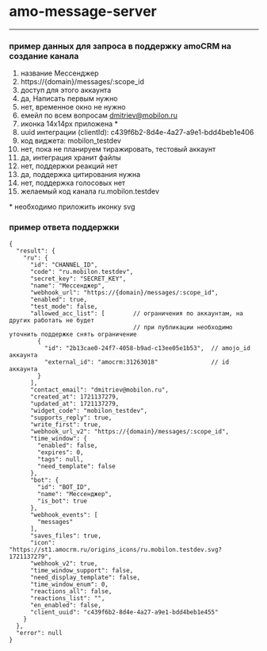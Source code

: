 # amo-message-server





-----------------------

### пример данных для запроса в поддержку amoCRM на создание канала

1. название Мессенджер
2. https://{domain}/messages/:scope_id
3. доступ для этого аккаунта
4. да, Написать первым нужно
5. нет, временное окно не нужно
6. емейл по всем вопросам dmitriev@mobilon.ru
7. иконка 14x14px приложена *
8. uuid интеграции (clientId): c439f6b2-8d4e-4a27-a9e1-bdd4beb1e406
9. код виджета: mobilon_testdev
10. нет, пока не планируем тиражировать, тестовый аккаунт
11. да, интеграция хранит файлы
12. нет, поддержки реакций нет
13. да, поддержка цитирования нужна
14. нет, поддержка голосовых нет
15. желаемый код канала ru.mobilon.testdev

\* необходимо приложить иконку svg


### пример ответа поддержки
`````
{
  "result": {
    "ru": {
      "id": "CHANNEL_ID",
      "code": "ru.mobilon.testdev",
      "secret_key": "SECRET_KEY",
      "name": "Мессенджер",
      "webhook_url": "https://{domain}/messages/:scope_id",
      "enabled": true,
      "test_mode": false,
      "allowed_acc_list": [        // ограничения по аккаунтам, на других работать не будет
                                   // при публикации необходимо уточнить поддержке снять ограничение
        {
          "id": "2b13cae0-24f7-4058-b9ad-c13ee05e1b53",  // amojo_id аккаунта
          "external_id": "amocrm:31263018"               // id аккаунта
        }
      ],
      "contact_email": "dmitriev@mobilon.ru",
      "created_at": 1721137279,
      "updated_at": 1721137279,
      "widget_code": "mobilon_testdev",
      "supports_reply": true,
      "write_first": true,
      "webhook_url_v2": "https://{domain}/messages/:scope_id",
      "time_window": {
        "enabled": false,
        "expires": 0,
        "tags": null,
        "need_template": false
      },
      "bot": {
        "id": "BOT_ID",
        "name": "Мессенджер",
        "is_bot": true
      },
      "webhook_events": [
        "messages"
      ],
      "saves_files": true,
      "icon": "https://st1.amocrm.ru/origins_icons/ru.mobilon.testdev.svg?1721137279",
      "webhook_v2": true,
      "time_window_support": false,
      "need_display_template": false,
      "time_window_enum": 0,
      "reactions_all": false,
      "reactions_list": "",
      "en_enabled": false,
      "client_uuid": "c439f6b2-8d4e-4a27-a9e1-bdd4beb1e455"
    }
  },
  "error": null
}

`````